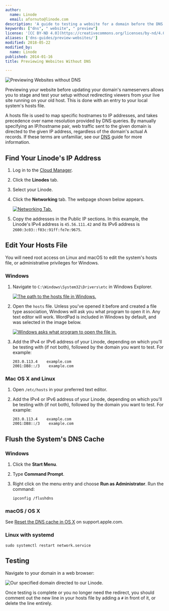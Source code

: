```yaml
---
author:
  name: Linode
  email: afornuto@linode.com
description: 'A guide to testing a website for a domain before the DNS records are adjusted.'
keywords: ["dns", " website", " preview"]
license: '[CC BY-ND 4.0](https://creativecommons.org/licenses/by-nd/4.0)'
aliases: ['dns-guides/preview-websites/']
modified: 2018-05-22
modified_by:
  name: Linode
published: 2014-01-16
title: Previewing Websites Without DNS

---
```


![Previewing Websites without DNS](Previewing_Websites_Without_DNS_smg.jpg)

Previewing your website before updating your domain's nameservers allows you to stage and test your setup without redirecting viewers from your live site running on your old host. This is done with an entry to your local system's hosts file.

A hosts file is used to map specific hostnames to IP addresses, and takes precedence over name resolution provided by DNS queries. By manually specifying an IP/hostname pair, web traffic sent to the given domain is directed to the given IP address, regardless of the domain's actual A records. If these terms are unfamiliar, see our [DNS](/docs/networking/dns/dns-records-an-introduction/) guide for more information.

## Find Your Linode's IP Address

1.  Log in to the [Cloud Manager](https://cloud.linode.com).
2.  Click the **Linodes** tab.
3.  Select your Linode.
4.  Click the **Networking** tab. The webpage shown below appears.

    [![Networking Tab.](networking_ips.png)](networking_ips.png)

5.  Copy the addresses in the Public IP sections. In this example, the Linode's IPv4 address is `45.56.111.42` and its IPv6 address is `2600:3c03::f03c:91ff:fe7e:9675`.

## Edit Your Hosts File

You will need root access on Linux and macOS to edit the system's hosts file, or administrative privileges for Windows.

### Windows

1.  Navigate to `C:\Windows\System32\Drivers\etc` in Windows Explorer.

    [![The path to the hosts file in Windows.](1530-windows_hosts_small.png)](1529-windows_hosts.png)

2.  Open the `hosts` file. Unless you've opened it before and created a file type association, Windows will ask you what program to open it in. Any text editor will work. WordPad is included in Windows by default, and was selected in the image below.

    [![Windows asks what program to open the file in.](1532-windows_hosts_wordpad_small.png)](1531-windows_hosts_wordpad.png)

3.  Add the IPv4 or IPv6 address of your Linode, depending on which you'll be testing with (if not both), followed by the domain you want to test. For example:

        203.0.113.4    example.com
        2001:DB8::/3    example.com

### Mac OS X and Linux

1.  Open `/etc/hosts` in your preferred text editor.

2.  Add the IPv4 or IPv6 address of your Linode, depending on which you'll be testing with (if not both), followed by the domain you want to test. For example:

        203.0.113.4    example.com
        2001:DB8::/3    example.com


## Flush the System's DNS Cache

### Windows

1.  Click the **Start Menu**.
2.  Type **Command Prompt**.
4.  Right click on the menu entry and choose **Run as Administrator**. Run the command:

        ipconfig /flushdns

### macOS / OS X

See [Reset the DNS cache in OS X](https://support.apple.com/en-us/HT202516) on support.apple.com.

### Linux with systemd

    sudo systemctl restart network.service


## Testing

Navigate to your domain in a web browser:

![Our specified domain directed to our Linode.](1533-hosts_test.png)

Once testing is complete or you no longer need the redirect, you should comment out the new line in your hosts file by adding a `#` in front of it, or delete the line entirely.
